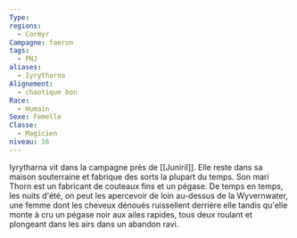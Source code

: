 ```yaml
---
Type: 
regions:
  - Cormyr
Campagne: faerun
tags:
  - PNJ
aliases:
  - Iyrytharna
Alignement:
  - chaotique bon
Race:
  - Humain
Sexe: Femelle
Classe:
  - Magicien
niveau: 16
---
```

Iyrytharna vit dans la campagne près de [[Juniril]]. Elle reste dans sa maison souterraine et fabrique des sorts la plupart du temps. Son mari Thorn est un fabricant de couteaux fins et un pégase. De temps en temps, les nuits d'été, on peut les apercevoir de loin au-dessus de la Wyvernwater, une femme dont les cheveux dénoués ruissellent derrière elle tandis qu'elle monte à cru un pégase noir aux ailes rapides, tous deux roulant et plongeant dans les airs dans un abandon ravi.
